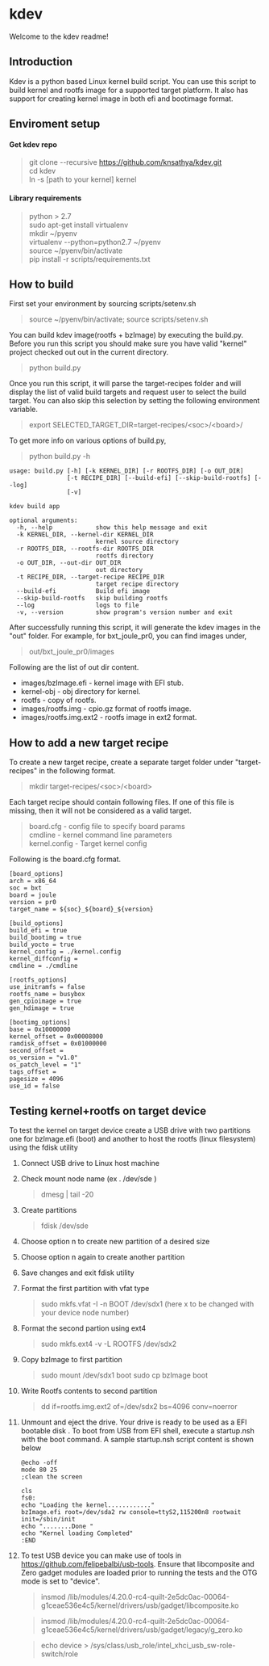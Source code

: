 # kdev

Welcome to the kdev readme!

## Introduction

Kdev is a python based Linux kernel build script. You can use this script to build kernel and rootfs image for a supported target platform. It also has support for creating kernel image in both efi and bootimage format.

## Enviroment setup

#### Get kdev repo
> git clone --recursive https://github.com/knsathya/kdev.git  
> cd kdev   
> ln -s [path to your kernel] kernel  

#### Library requirements
> python > 2.7    
> sudo apt-get install virtualenv    
> mkdir ~/pyenv    
> virtualenv --python=python2.7 ~/pyenv    
> source ~/pyenv/bin/activate    
> pip install -r scripts/requirements.txt  

## How to build

First set your environment by sourcing scripts/setenv.sh  
> source ~/pyenv/bin/activate; source scripts/setenv.sh

You can build kdev image(rootfs + bzImage) by executing the build.py. Before you run this script you should make sure you have valid "kernel" project checked out out in the current directory.
> python build.py

Once you run this script, it will parse the target-recipes folder and will display the list of valid build targets and request user to select the build target. You can also skip this selection by setting the following environment variable.
> export SELECTED_TARGET_DIR=target-recipes/\<soc\>/\<board\>/

To get more info on various options of build.py,
> python build.py -h

    usage: build.py [-h] [-k KERNEL_DIR] [-r ROOTFS_DIR] [-o OUT_DIR]
                    [-t RECIPE_DIR] [--build-efi] [--skip-build-rootfs] [--log]
                    [-v]

    kdev build app

    optional arguments:
      -h, --help            show this help message and exit
      -k KERNEL_DIR, --kernel-dir KERNEL_DIR
                            kernel source directory
      -r ROOTFS_DIR, --rootfs-dir ROOTFS_DIR
                            rootfs directory
      -o OUT_DIR, --out-dir OUT_DIR
                            out directory
      -t RECIPE_DIR, --target-recipe RECIPE_DIR
                            target recipe directory
      --build-efi           Build efi image
      --skip-build-rootfs   skip building rootfs
      --log                 logs to file
      -v, --version         show program's version number and exit

After successfully running this script, it will generate the kdev images in the "out" folder. For example, for bxt_joule_pr0, you can find images under,    
> out/bxt_joule_pr0/images  

Following are the list of out dir content.  
* images/bzImage.efi     - kernel image with EFI stub.    
* kernel-obj      - obj directory for kernel.  
* rootfs          - copy of rootfs.  
* images/rootfs.img      - cpio.gz format of rootfs image.  
* images/rootfs.img.ext2 - rootfs image in ext2 format.   

## How to add a new target recipe

To create a new target recipe, create a separate target folder under "target-recipes" in the following format.

> mkdir target-recipes/\<soc\>/\<board\>

Each target recipe should contain following files. If one of this file is missing, then it will not be considered as a valid target.
  
> board.cfg - config file to specify board params  
> cmdline - kernel command line parameters  
> kernel.config - Target kernel config

Following is the board.cfg format.  

    [board_options]
    arch = x86_64
    soc = bxt 
    board = joule
    version = pr0 
    target_name = ${soc}_${board}_${version}

    [build_options]
    build_efi = true
    build_bootimg = true
    build_yocto = true
    kernel_config = ./kernel.config
    kernel_diffconfig =
    cmdline = ./cmdline

    [rootfs_options]
    use_initramfs = false
    rootfs_name = busybox
    gen_cpioimage = true
    gen_hdimage = true

    [bootimg_options]
    base = 0x10000000
    kernel_offset = 0x00008000
    ramdisk_offset = 0x01000000
    second_offset =
    os_version = "v1.0"
    os_patch_level = "1" 
    tags_offset =
    pagesize = 4096
    use_id = false

## Testing kernel+rootfs on target device

To test the kernel on target device create a USB drive with two partitions one for bzImage.efi (boot) and another to host the rootfs (linux filesystem) using the fdisk utility

1. Connect USB drive to Linux host machine
2. Check mount node name (ex . /dev/sde )
    > dmesg | tail -20
3. Create partitions
    > fdisk /dev/sde
4. Choose option n to create new partition of a desired size
5. Choose option n again to create another partition
6. Save changes and exit fdisk utility
7. Format the first partition with vfat type
    > sudo mkfs.vfat -I -n BOOT /dev/sdx1 (here x to be changed with your device node number)
8. Format the second partion using ext4
    > sudo mkfs.ext4 -v -L ROOTFS /dev/sdx2
9. Copy bzImage to first partition
    > sudo mount /dev/sdx1 boot
    > sudo cp bzImage boot
10. Write Rootfs contents to second partition
    > dd if=rootfs.img.ext2 of=/dev/sdx2 bs=4096 conv=noerror

11. Unmount and eject the drive. Your drive is ready to be used as a EFI bootable disk . To boot from USB from EFI shell, execute a   startup.nsh with the boot command. A sample startup.nsh script content is shown below

        @echo -off
        mode 80 25
        ;clean the screen

        cls
        fs0:
        echo "Loading the kernel............"
        bzImage.efi root=/dev/sda2 rw console=ttyS2,115200n8 rootwait init=/sbin/init
        echo "........Done "
        echo "Kernel loading Completed"
        :END
        
12. To test USB device you can make use of tools in https://github.com/felipebalbi/usb-tools. Ensure that libcomposite and Zero gadget modules are loaded prior to running the tests and the OTG mode is set to "device".

    > insmod /lib/modules/4.20.0-rc4-quilt-2e5dc0ac-00064-g1ceae536e4c5/kernel/drivers/usb/gadget/libcomposite.ko
    
    > insmod /lib/modules/4.20.0-rc4-quilt-2e5dc0ac-00064-g1ceae536e4c5/kernel/drivers/usb/gadget/legacy/g_zero.ko
    
    > echo device > /sys/class/usb_role/intel_xhci_usb_sw-role-switch/role






